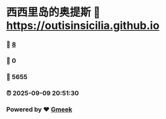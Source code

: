 # 西西里岛的奥提斯 :link: https://outisinsicilia.github.io 
### :page_facing_up: [8](https://outisinsicilia.github.io/tag.html) 
### :speech_balloon: 0 
### :hibiscus: 5655 
### :alarm_clock: 2025-09-09 20:51:30 
### Powered by :heart: [Gmeek](https://github.com/Meekdai/Gmeek)
